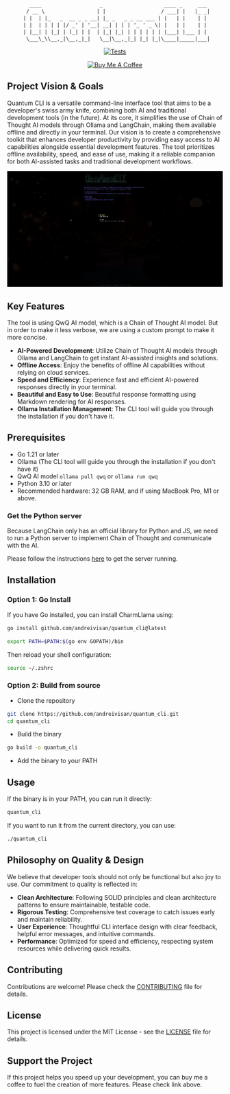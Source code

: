 <div align="center">

```
   ____                   _                    ____ _     ___ 
  / __ \                 | |                  / ___| |   |_ _|
 | |  | |_   _  __ _ _ __| |_ _   _ _ __ ___ | |   | |    | | 
 | |  | | | | |/ _' | '__| __| | | | '_ ' _ \| |   | |    | | 
 | |__| | |_| | (_| | |  | |_| |_| | | | | | | |___| |___ | | 
    \___\_\\__,_|\__,_|_|   \__|\__,_|_| |_| |_|\____|_____|___|  
```

[![Tests](https://github.com/andreivisan/quantum_cli/actions/workflows/tests.yml/badge.svg)](https://github.com/andreivisan/quantum_cli/actions/workflows/tests.yml)

<a href="https://www.buymeacoffee.com/programminglife" target="_blank"><img src="https://cdn.buymeacoffee.com/buttons/default-orange.png" alt="Buy Me A Coffee" height="41" width="174"></a>

</div>

## Project Vision & Goals

Quantum CLI is a versatile command-line interface tool that aims to be a developer's swiss army knife, combining both AI and traditional development tools (in the future). At its core, it simplifies the use of Chain of Thought AI models through Ollama and LangChain, making them available offline and directly in your terminal. Our vision is to create a comprehensive toolkit that enhances developer productivity by providing easy access to AI capabilities alongside essential development features. The tool prioritizes offline availability, speed, and ease of use, making it a reliable companion for both AI-assisted tasks and traditional development workflows.

![Quantum CLI](./images/demo.gif)

## Key Features

The tool is using QwQ AI model, which is a Chain of Thought AI model. But in order to make it less verbose, we are using a custom prompt to make it more concise.

- **AI-Powered Development**: Utilize Chain of Thought AI models through Ollama and LangChain to get instant AI-assisted insights and solutions.
- **Offline Access**: Enjoy the benefits of offline AI capabilities without relying on cloud services.
- **Speed and Efficiency**: Experience fast and efficient AI-powered responses directly in your terminal.
- **Beautiful and Easy to Use**: Beautiful response formatting using Markdown rendering for AI responses.
- **Ollama Installation Management**: The CLI tool will guide you through the installation if you don't have it.

## Prerequisites

- Go 1.21 or later
- Ollama (The CLI tool will guide you through the installation if you don't have it)
- QwQ AI model ```ollama pull qwq``` or ```ollama run qwq```
- Python 3.10 or later
- Recommended hardware: 32 GB RAM, and if using MacBook Pro, M1 or above.

### Get the Python server

Because LangChain only has an official library for Python and JS, we need to run a Python server to implement Chain of Thought and communicate with the AI.

Please follow the instructions [here](https://github.com/andreivisan/quantum_server) to get the server running.

## Installation

### Option 1: Go Install

If you have Go installed, you can install CharmLlama using:

```bash
go install github.com/andreivisan/quantum_cli@latest
```

```bash
export PATH=$PATH:$(go env GOPATH)/bin
```

Then reload your shell configuration:

```bash
source ~/.zshrc
```

### Option 2: Build from source

- Clone the repository

```bash
git clone https://github.com/andreivisan/quantum_cli.git
cd quantum_cli
```

- Build the binary

```bash
go build -o quantum_cli
```

- Add the binary to your PATH

## Usage

If the binary is in your PATH, you can run it directly:

```bash
quantum_cli
```

If you want to run it from the current directory, you can use:

```bash
./quantum_cli
```

## Philosophy on Quality & Design

We believe that developer tools should not only be functional but also joy to use. Our commitment to quality is reflected in:

- **Clean Architecture**: Following SOLID principles and clean architecture patterns to ensure maintainable, testable code.
- **Rigorous Testing**: Comprehensive test coverage to catch issues early and maintain reliability.
- **User Experience**: Thoughtful CLI interface design with clear feedback, helpful error messages, and intuitive commands.
- **Performance**: Optimized for speed and efficiency, respecting system resources while delivering quick results.

## Contributing

Contributions are welcome! Please check the [CONTRIBUTING](CONTRIBUTING.md) file for details.

## License

This project is licensed under the MIT License - see the [LICENSE](LICENSE) file for details.

## Support the Project

If this project helps you speed up your development, you can buy me a coffee to fuel the creation of more features. Please check link above.